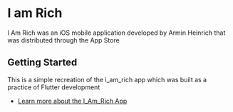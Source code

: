 # I am Rich

I Am Rich was an iOS mobile application developed 
by Armin Heinrich that was distributed through the App Store

## Getting Started

This is a simple recreation of the i_am_rich app 
which was built as a practice of Flutter development



- [Learn more about the I_Am_Rich App](https://en.wikipedia.org/wiki/I_Am_Rich)


